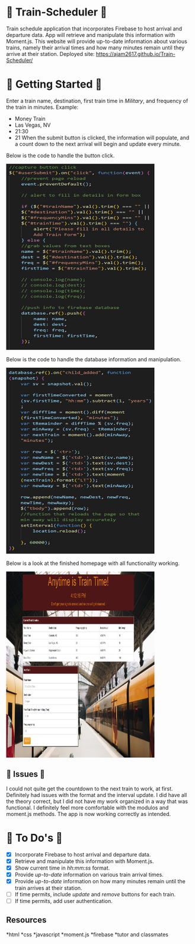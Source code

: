 # :train: Train-Scheduler :train:

Train schedule application that incorporates Firebase to host arrival and departure data. App will retrieve and manipulate this information with Moment.js. This website will provide up-to-date information about various trains, namely their arrival times and how many minutes remain until they arrive at their station.
Deployed site: https://ajam2617.github.io/Train-Scheduler/

# :nut_and_bolt:  Getting Started :nut_and_bolt:

Enter a train name, destination, first train time in *Military*, and frequency of the train in minutes. Example:
* Money Train
* Las Vegas, NV
* 21:30
* 21
When the submit button is clicked, the information will populate, and a count down to the next arrival will begin and update every minute. 

Below is the code to handle the button click.

<img src = "/assets/images/button-click.JPG" alt text = "Button Click Code" width = "400px" height = "500px">

Below is the code to handle the database information and manipulation. 

<img src = "/assets/images/firebase_database.JPG" alt text = "Handleing Database Info" width = "400px" height = "500px">

Below is a look at the finished homepage with all functionality working. 

<img src = "/assets/images/homepage.JPG" alt text = "Homepage" width = "400px" height = "500px">

## :triumph: Issues :triumph:
I could not quite get the countdown to the next train to work, at first. Definitely had issues with the format and the interval update. I did have all the theory correct, but I did not have my work organized in a way that was functional. I definitely feel more comfortable with the modulos and moment.js methods. The app is now working correctly as intended.

# :pushpin: To Do's :pushpin:
- [x] Incorporate Firebase to host arrival and departure data.
- [x] Retrieve and manipulate this information with Moment.js.
- [x] Show current time in _hh:mm:ss_ format.
- [x] Provide _up-to-date_ information on various train arrival times.
- [x] Provide _up-to-date_ information on how many minutes remain until the train arrives at their station.
- [ ] If time permits, include _update_ and _remove_ buttons for each train.
- [ ] If time permits, add user authentication. 

## Resources ##
*html
*css
*javascript
*moment.js
*firebase
*tutor and classmates

